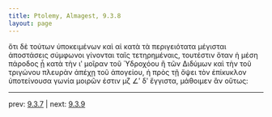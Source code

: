 ```yaml
---
title: Ptolemy, Almagest, 9.3.8
layout: page
---
```


ὅτι δὲ τούτων ὑποκειμένων καὶ αἱ κατὰ τὰ περιγειότατα μέγισται ἀποστάσεις σύμφωνοι γίνονται ταῖς τετηρημέναις, τουτέστιν ὅταν ἡ μέση πάροδος ᾖ κατὰ τὴν ιʹ μοῖραν τοῦ Ὑδροχόου ἢ τῶν Διδύμων καὶ τὴν τοῦ τριγώνου πλευρὰν ἀπέχῃ τοῦ ἀπογείου, ἡ πρὸς τῇ ὄψει τὸν ἐπίκυκλον ὑποτείνουσα γωνία μοιρῶν ἐστιν μζ ∠ʹ δʹ ἔγγιστα, μάθοιμεν ἂν οὕτως: 

---

prev: [9.3.7](../9.3.7/) | next: [9.3.9](../9.3.9/)


